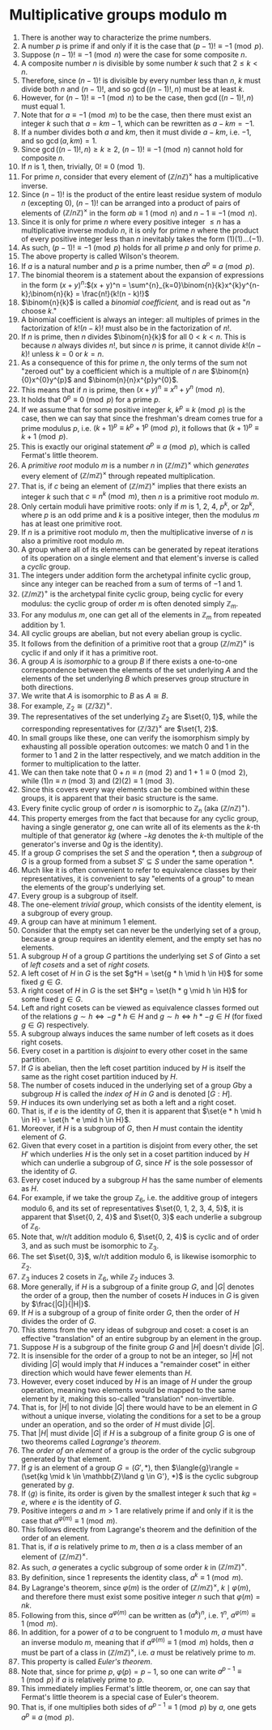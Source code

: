 # Multiplicative groups modulo m

1. There is another way to characterize the prime numbers.
2. A number $p$ is prime if and only if it is the case that $(p - 1)! \equiv -1 \pmod{p}$.
3. Suppose $(n - 1)! \equiv -1 \pmod{n}$ were the case for some composite $n$.
4. A composite number $n$ is divisible by some number $k$ such that $2 \le k < n$.
5. Therefore, since $(n - 1)!$ is divisible by every number less than $n$, $k$ must divide both $n$ and $(n - 1)!$, and so $\gcd((n - 1)!, n)$ must be at least $k$.
6. However, for $(n - 1)! \equiv -1 \pmod{n}$ to be the case, then $\gcd((n - 1)!, n)$ must equal $1$.
7. Note that for $a \equiv -1 \pmod{m}$ to be the case, then there must exist an integer $k$ such that $a = km - 1$, which can be rewritten as $a - km = -1$.
8. If a number divides both $a$ and $km$, then it must divide $a - km$, i.e. $-1$, and so $\gcd(a, km) = 1$.
9. Since $\gcd((n - 1)!, n) \ge k \ge 2$, $(n - 1)! \equiv -1 \pmod{n}$ cannot hold for composite $n$.
10. If $n$ is $1$, then, trivially, $0! \equiv 0 \pmod{1}$.
11. For prime $n$, consider that every element of $(\mathbb{Z}/n\mathbb{Z})^{\times}$ has a multiplicative inverse.
12. Since $(n - 1)!$ is the product of the entire least residue system of modulo $n$ (excepting $0$), $(n - 1)!$ can be arranged into a product of pairs of elements of $(\mathbb{Z}/n\mathbb{Z})^{\times}$ in the form $ab \equiv 1 \pmod{n}$ and $n - 1 \equiv -1 \pmod {n}$.
13. Since it is only for prime $n$ where every positive integer $\le n$ has a multiplicative inverse modulo $n$, it is only for prime $n$ where the product of every positive integer less than $n$ inevitably takes the form $(1)(1)...(-1)$.
14. As such, $(p - 1)! \equiv -1 \pmod{p}$ holds for all prime $p$ and only for prime $p$.
15. The above property is called Wilson's theorem.
16. If $a$ is a natural number and $p$ is a prime number, then $a^p \equiv a \pmod {p}$.
17. The binomial theorem is a statement about the expansion of expressions in the form $(x + y)^n$:$(x + y)^n = \sum^{n}_{k=0}\binom{n}{k}x^{k}y^{n-k};\binom{n}{k} = \frac{n!}{k!(n - k)!}$
18. $\binom{n}{k}$ is called a *binomial coefficient,* and is read out as "$n$ choose $k$."
19. A binomial coefficient is always an integer: all multiples of primes in the factorization of $k!(n - k)!$ must also be in the factorization of $n!$.
20. If $n$ is prime, then $n$ divides $\binom{n}{k}$ for all $0 < k < n$. This is because $n$ always divides $n!$, but since $n$ is prime, it cannot divide $k!(n - k)!$ unless $k = 0$ or $k = n$.
21. As a consequence of this for prime $n$, the only terms of the sum not "zeroed out" by a coefficient which is a multiple of $n$ are $\binom{n}{0}x^{0}y^{p}$ and $\binom{n}{n}x^{p}y^{0}$.
22. This means that if $n$ is prime, then $(x + y)^n \equiv x^n + y^n \pmod{n}$.
23. It holds that $0^p \equiv 0 \pmod {p}$ for a prime $p$.
24. If we assume that for some positive integer $k$, $k^p \equiv k \pmod {p}$ is the case, then we can say that since the freshman's dream comes true for a prime modulus $p$, i.e. $(k + 1)^p \equiv k^p + 1^p \pmod{p}$, it follows that $(k + 1)^p \equiv k + 1 \pmod{p}$.
25. This is exactly our original statement $a^p \equiv a \pmod {p}$, which is called Fermat's little theorem.
26. A *primitive root* modulo $m$ is a number $n$ in $(\mathbb{Z}/m\mathbb{Z})^{\times}$ which *generates* every element of $(\mathbb{Z}/m\mathbb{Z})^{\times}$ through repeated multiplication.
27. That is, if $c$ being an element of $(\mathbb{Z}/m\mathbb{Z})^{\times}$ implies that there exists an integer $k$ such that $c \equiv n^k \pmod{m}$, then $n$ is a primitive root modulo $m$.
28. Only certain moduli have primitive roots: only if $m$ is $1$, $2$, $4$, $p^k$, or $2p^k$, where $p$ is an odd prime and $k$ is a positive integer, then the modulus $m$ has at least one primitive root.
29. If $n$ is a primitive root modulo $m$, then the multiplicative inverse of $n$ is also a primitive root modulo $m$.
30. A group where all of its elements can be generated by repeat iterations of its operation on a single element and that element's inverse is called a *cyclic* group.
31. The integers under addition form the archetypal infinite cyclic group, since any integer can be reached from a sum of terms of $-1$ and $1$.
32. $(\mathbb{Z}/m\mathbb{Z})^{+}$ is the archetypal finite cyclic group, being cyclic for every modulus: the cyclic group of order $m$ is often denoted simply $\mathbb{Z}_m$.
33. For any modulus $m$, one can get all of the elements in $\mathbb{Z}_m$ from repeated addition by 1.
34. All cyclic groups are abelian, but not every abelian group is cyclic.
35. It follows from the definition of a primitive root that a group $(\mathbb{Z}/m\mathbb{Z})^{\times}$ is cyclic if and only if it has a primitive root.
36. A group $A$ is *isomorphic* to a group $B$ if there exists a one-to-one correspondence between the elements of the set underlying $A$ and the elements of the set underlying $B$ which preserves group structure in both directions.
37. We write that $A$ is isomorphic to $B$ as $A \cong B$.
38. For example, $\mathbb{Z}_{2} \cong (\mathbb{Z}/3\mathbb{Z})^{\times}$.
39. The representatives of the set underlying $\mathbb{Z}_{2}$ are $\set{0, 1}$, while the corresponding representatives for $(\mathbb{Z}/3\mathbb{Z})^{\times}$ are $\set{1, 2}$.
40. In small groups like these, one can verify the isomorphism simply by exhausting all possible operation outcomes: we match $0$ and $1$ in the former to $1$ and $2$ in the latter respectively, and we match addition in the former to multiplication to the latter.
41. We can then take note that $0 + n \equiv n \pmod{2}$ and $1 + 1 \equiv 0 \pmod{2}$, while $(1)n \equiv n \pmod{3}$ and $(2)(2) \equiv 1 \pmod{3}$.
42. Since this covers every way elements can be combined within these groups, it is apparent that their basic structure is the same.
43. Every finite cyclic group of order $n$ is isomorphic to $\mathbb{Z}_n$ (aka $(\mathbb{Z}/n\mathbb{Z})^{+}$).
44. This property emerges from the fact that because for any cyclic group, having a single generator $g$, one can write all of its elements as the $k$-th multiple of that generator $kg$ (where $-kg$ denotes the $k$-th multiple of the generator's inverse and $0g$ is the identity).
45. If a group $G$ comprises the set $S$ and the operation $*$, then a *subgroup* of $G$ is a group formed from a subset $S' \subseteq S$ under the same operation $*$.
46. Much like it is often convenient to refer to equivalence classes by their representatives, it is convenient to say "elements of a group" to mean the elements of the group's underlying set.
47. Every group is a subgroup of itself.
48. The one-element *trivial group*, which consists of the identity element, is a subgroup of every group.
49. A group can have at minimum $1$ element.
50. Consider that the empty set can never be the underlying set of a group, because a group requires an identity element, and the empty set has no elements.
51. A subgroup $H$ of a group $G$ partitions the underlying set $S$ of $G$into a set of *left cosets* and a set of *right cosets.*
52. A left coset of $H$ in $G$ is the set $g*H = \set{g * h \mid h \in H}$ for some fixed $g \in G$.
53. A right coset of $H$ in $G$ is the set $H*g = \set{h * g \mid h \in H}$ for some fixed $g \in G$.
54. Left and right cosets can be viewed as equivalence classes formed out of the relations $g \sim h \iff -g * h \in H$ and $g \sim h \iff h * -g \in H$ (for fixed $g \in G$) respectively.
55. A subgroup always induces the same number of left cosets as it does right cosets.
56. Every coset in a partition is *disjoint* to every other coset in the same partition.
57. If $G$ is abelian, then the left coset partition induced by $H$ is itself the same as the right coset partition induced by $H$.
58. The number of cosets induced in the underlying set of a group $G$by a subgroup $H$ is called the *index of $H$ in $G$* and is denoted $[G:H]$.
59. $H$ induces its own underlying set as both a left and a right coset.
60. That is, if $e$ is the identity of $G$, then it is apparent that $\set{e * h \mid h \in H} = \set{h * e \mid h \in H}$.
61. Moreover, if $H$ is a subgroup of $G$, then $H$ must contain the identity element of $G$.
62. Given that every coset in a partition is disjoint from every other, the set $H'$ which underlies $H$ is the only set in a coset partition induced by $H$ which can underlie a subgroup of $G$, since $H'$ is the sole possessor of the identity of $G$.
63. Every coset induced by a subgroup $H$ has the same number of elements as $H$.
64. For example, if we take the group $\mathbb{Z}_6$, i.e. the additive group of integers modulo $6$, and its set of representatives $\set{0, 1, 2, 3, 4, 5}$, it is apparent that $\set{0, 2, 4}$ and $\set{0, 3}$ each underlie a subgroup of $\mathbb{Z}_6$.
65. Note that, w/r/t addition modulo $6$, $\set{0, 2, 4}$ is cyclic and of order $3$, and as such must be isomorphic to $\mathbb{Z}_3$.
66. The set $\set{0, 3}$, w/r/t addition modulo $6$, is likewise isomorphic to $\mathbb{Z}_2$.
67. $\mathbb{Z}_3$ induces $2$ cosets in $\mathbb{Z}_6$, while $\mathbb{Z}_2$ induces $3$.
68. More generally, if $H$ is a subgroup of a finite group $G$, and $|G|$ denotes the order of a group, then the number of cosets $H$ induces in $G$ is given by $\frac{|G|}{|H|}$.
69. If $H$ is a subgroup of a group of finite order $G$, then the order of $H$ divides the order of $G$.
70. This stems from the very ideas of subgroup and coset: a coset is an effective "translation" of an entire subgroup by an element in the group.
71. Suppose $H$ is a subgroup of the finite group $G$ and $|H|$ doesn't divide $|G|$.
72. It is insensible for the order of a group to not be an integer, so $|H|$ not dividing $|G|$ would imply that $H$ induces a "remainder coset" in either direction which would have fewer elements than $H$.
73. However, every coset induced by $H$ is an image of $H$ under the group operation, meaning two elements would be mapped to the same element by it, making this so-called "translation" non-invertible.
74. That is, for $|H|$ to not divide $|G|$ there would have to be an element in $G$ without a unique inverse, violating the conditions for a set to be a group under an operation, and so the order of $H$ must divide $|G|$.
75. That $|H|$ must divide $|G|$ if $H$ is a subgroup of a finite group $G$ is one of two theorems called *Lagrange's theorem*.
76. The *order of an element* of a group is the order of the cyclic subgroup generated by that element.
77. If $g$ is an element of a group $G = (G', *)$, then $\langle{g}\rangle = (\set{kg \mid k \in \mathbb{Z}\land g \in G'}, *)$ is the cyclic subgroup generated by $g$.
78. If $\langle{g}\rangle$ is finite, its order is given by the smallest integer $k$ such that $kg = e$, where $e$ is the identity of $G$.
79. Positive integers $a$ and $m > 1$ are relatively prime if and only if it is the case that $a^{\varphi(m)} \equiv 1 \pmod{m}$.
80. This follows directly from Lagrange's theorem and the definition of the order of an element.
81. That is, if $a$ is relatively prime to $m$, then $a$ is a class member of an element of $(\mathbb{Z}/m\mathbb{Z})^{\times}$.
82. As such, $a$ generates a cyclic subgroup of some order $k$ in $(\mathbb{Z}/m\mathbb{Z})^{\times}$.
83. By definition, since $1$ represents the identity class, $a^k\equiv 1 \pmod{m}$.
84. By Lagrange's theorem, since $\varphi(m)$ is the order of $(\mathbb{Z}/m\mathbb{Z})^{\times}$, $k \mid \varphi(m)$, and therefore there must exist some positive integer $n$ such that $\varphi(m) = nk$.
85. Following from this, since $a^{\varphi(m)}$ can be written as $(a^k)^n$, i.e.   $1^n$, $a^{\varphi(m)} \equiv 1 \pmod{m}$.
86. In addition, for a power of $a$ to be congruent to $1$ modulo $m$, $a$ must have an inverse modulo $m$, meaning that if $a^{\varphi(m)} \equiv 1 \pmod{m}$ holds, then $a$ must be part of a class in $(\mathbb{Z}/m\mathbb{Z})^{\times}$, i.e. $a$ must be relatively prime to $m$.
87. This property is called *Euler's theorem*.
88. Note that, since for prime $p$, $\varphi(p) = p-1$, so one can write $a^{p-1} \equiv 1 \pmod{p}$ if $a$ is relatively prime to $p$.  
89. This immediately implies Fermat's little theorem, or, one can say that Fermat's little theorem is a special case of Euler's theorem.
90. That is, if one multiplies both sides of $a^{p-1} \equiv 1 \pmod{p}$ by $a$, one gets $a^{p} \equiv a \pmod{p}$.

